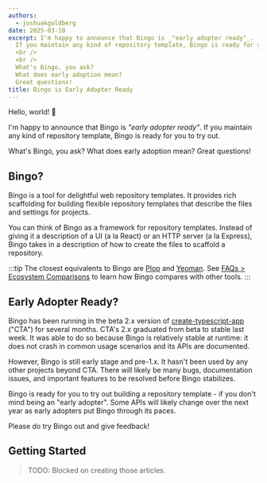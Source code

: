 ```yaml
---
authors:
  - joshuakgoldberg
date: 2025-03-10
excerpt: I'm happy to announce that Bingo is _"early adopter ready"_.
  If you maintain any kind of repository template, Bingo is ready for you to try out.
  <br />
  <br />
  What's Bingo, you ask?
  What does early adoption mean?
  Great questions!
title: Bingo is Early Adopter Ready
---
```


Hello, world! 💝

I'm happy to announce that Bingo is _"early adopter ready"_.
If you maintain any kind of repository template, Bingo is ready for you to try out.

What's Bingo, you ask?
What does early adoption mean?
Great questions!

## Bingo?

Bingo is a tool for delightful web repository templates.
It provides rich scaffolding for building flexible repository templates that describe the files and settings for projects.

You can think of Bingo as a framework for repository templates.
Instead of giving it a description of a UI (a la React) or an HTTP server (a la Express), Bingo takes in a description of how to create the files to scaffold a repository.

:::tip
The closest equivalents to Bingo are [Plop](https://plopjs.com) and [Yeoman](https://yeoman.io).
See [FAQs > Ecosystem Comparisons](https://www.create.bingo/faqs/#ecosystem-comparisons) to learn how Bingo compares with other tools.
:::

## Early Adopter Ready?

Bingo has been running in the beta 2.x version of [create-typescript-app](https://github.com/JoshuaKGoldberg/create-typescript-app) ("CTA") for several months.
CTA's 2.x graduated from beta to stable last week.
It was able to do so because Bingo is relatively stable at runtime: it does not crash in common usage scenarios and its APIs are documented.

However, Bingo is still early stage and pre-1.x.
It hasn't been used by any other projects beyond CTA.
There will likely be many bugs, documentation issues, and important features to be resolved before Bingo stabilizes.

Bingo is ready for you to try out building a repository template - if you don't mind being an "early adopter".
Some APIs will likely change over the next year as early adopters put Bingo through its paces.

Please do try Bingo out and give feedback!

## Getting Started

> TODO: Blocked on creating those articles.
